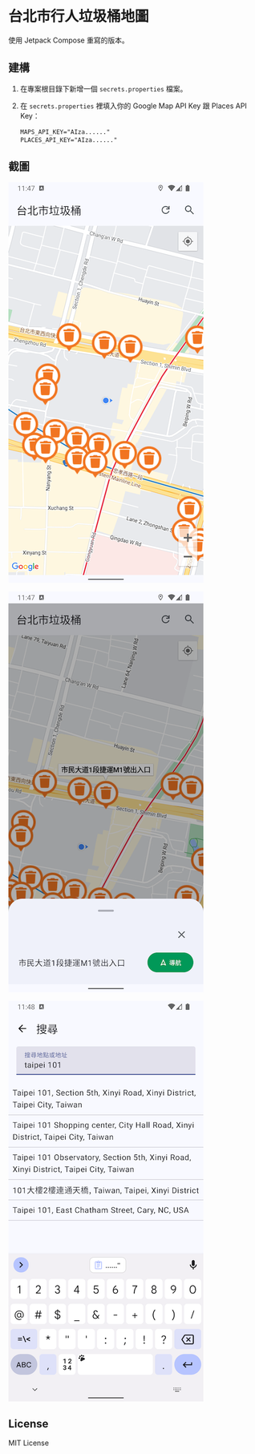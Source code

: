 # 台北市行人垃圾桶地圖

使用 Jetpack Compose 重寫的版本。

## 建構

1. 在專案根目錄下新增一個 `secrets.properties` 檔案。
2. 在 `secrets.properties` 裡填入你的 Google Map API Key 跟 Places API Key：

    ```
    MAPS_API_KEY="AIza......"
    PLACES_API_KEY="AIza......"
    ```

## 截圖

![截圖1](imgs/Screenshot01.png)

![截圖2](imgs/Screenshot02.png)

![截圖3](imgs/Screenshot03.png)


## License

MIT License

